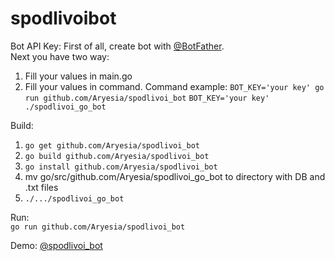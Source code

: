 # spodlivoibot

Bot API Key:
First of all, create bot with [@BotFather](https://t.me/BotFather).  
Next you have two way: 
1. Fill your values in main.go
2. Fill your values in command.
Command example:
`BOT_KEY='your key' go run github.com/Aryesia/spodlivoi_bot`
`BOT_KEY='your key' ./spodlivoi_go_bot`

Build: 
1. `go get github.com/Aryesia/spodlivoi_bot`
2. `go build github.com/Aryesia/spodlivoi_bot`  
3. `go install github.com/Aryesia/spodlivoi_bot`  
4. mv go/src/github.com/Aryesia/spodlivoi_go_bot to directory with DB and .txt files
5. `./.../spodlivoi_go_bot` 

Run:  
`go run github.com/Aryesia/spodlivoi_bot`

Demo: [@spodlivoi_bot](https://t.me/spodlivoi_bot)  

